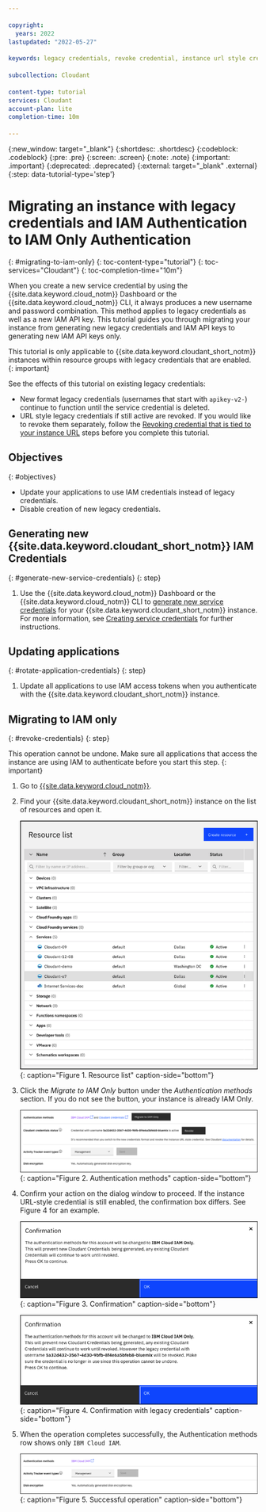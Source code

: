 ```yaml
---

copyright:
  years: 2022
lastupdated: "2022-05-27"

keywords: legacy credentials, revoke credential, instance url style credential, authentication, security, credential rotation, IAM, migration

subcollection: Cloudant

content-type: tutorial
services: Cloudant
account-plan: lite
completion-time: 10m

---
```


{:new_window: target="_blank"}
{:shortdesc: .shortdesc}
{:codeblock: .codeblock}
{:pre: .pre}
{:screen: .screen}
{:note: .note}
{:important: .important}
{:deprecated: .deprecated}
{:external: target="_blank" .external}
{:step: data-tutorial-type='step'}

# Migrating an instance with legacy credentials and IAM Authentication to IAM Only Authentication
{: #migrating-to-iam-only}
{: toc-content-type="tutorial"}
{: toc-services="Cloudant"}
{: toc-completion-time="10m"}

When you create a new service credential by using the {{site.data.keyword.cloud_notm}} Dashboard or the
{{site.data.keyword.cloud_notm}} CLI, it always produces a new username and password combination. This method applies to legacy credentials as well as a new IAM API key. This tutorial guides you through
migrating your instance from generating new legacy credentials and IAM API keys to generating new IAM API keys only.

This tutorial is only applicable to {{site.data.keyword.cloudant_short_notm}} instances within resource groups
with legacy credentials that are enabled.
{: important}

See the effects of this tutorial on existing legacy credentials:

- New format legacy credentials (usernames that start with `apikey-v2-`) continue to function until the service credential is deleted.
- URL style legacy credentials if still active are revoked. If you would like to revoke them separately, follow the [Revoking credential that is tied to your instance URL](/docs/Cloudant?topic=Cloudant-revoke-instance-url-style-credential) steps before you complete this tutorial.

## Objectives
{: #objectives}

- Update your applications to use IAM credentials instead of legacy credentials.
- Disable creation of new legacy credentials.

## Generating new {{site.data.keyword.cloudant_short_notm}} IAM Credentials
{: #generate-new-service-credentials}
{: step}

1. Use the {{site.data.keyword.cloud_notm}} Dashboard or the {{site.data.keyword.cloud_notm}} CLI to [generate new service credentials](/docs/Cloudant?topic=Cloudant-getting-started-with-cloudant#creating-service-credentials) for your {{site.data.keyword.cloudant_short_notm}} instance. For more information, see [Creating service credentials](#creating-service-credentials) for further instructions.

## Updating applications
{: #rotate-application-credentials}
{: step}

1. Update all applications to use IAM access tokens when you authenticate with the {{site.data.keyword.cloudant_short_notm}} instance.

## Migrating to IAM only
{: #revoke-credentials}
{: step}

This operation cannot be undone. Make sure all applications that access the instance are using IAM to authenticate
before you start this step.
{: important}

1. Go to [{{site.data.keyword.cloud_notm}}](https://cloud.ibm.com/resources).

2. Find your {{site.data.keyword.cloudant_short_notm}} instance on the list of resources and open it.

   ![Select your instance.](images/img0011.png){: caption="Figure 1. Resource list" caption-side="bottom"}

3. Click the *Migrate to IAM Only* button under the *Authentication methods* section. If you do not see the button, your instance is already IAM Only.

   ![Migrate to IAM Only.](images/authentication_methods_root_credential.png){: caption="Figure 2. Authentication methods" caption-side="bottom"}

4. Confirm your action on the dialog window to proceed. If the instance URL-style credential is still enabled, the confirmation box differs. See Figure 4 for an example.

   ![Confirm operation.](images/migrate_iam_only_confirmation.png){: caption="Figure 3. Confirmation" caption-side="bottom"}

   ![Confirm operation.](images/migrate_iam_only_with_root_confirmation.png){: caption="Figure 4. Confirmation with legacy credentials" caption-side="bottom"}

5. When the operation completes successfully, the Authentication methods row shows only `IBM Cloud IAM`.

   ![Migration complete.](images/migrate_iam_only_finish.png){: caption="Figure 5. Successful operation" caption-side="bottom"}
   

